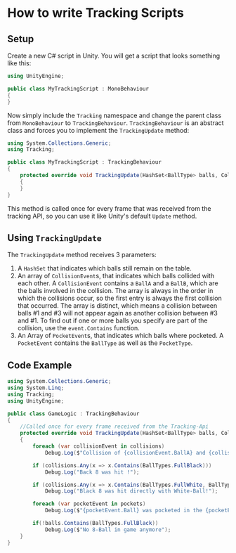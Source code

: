 # How to write Tracking Scripts

## Setup

Create a new C# script in Unity. You will get a script that looks something like this:

```csharp
using UnityEngine;

public class MyTrackingScript : MonoBehaviour
{
}
```

Now simply include the `Tracking` namespace and change the parent class from `MonoBehaviour` to `TrackingBehaviour`.
`TrackingBehaviour` is an abstract class and forces you to implement the `TrackingUpdate` method:

```csharp
using System.Collections.Generic;
using Tracking;

public class MyTrackingScript : TrackingBehaviour
{
    protected override void TrackingUpdate(HashSet<BallType> balls, CollisionEvent[] collisions, PocketEvent[] pockets)
    {
    }
}
```

This method is called once for every frame that was received from the tracking API, so you can use it like Unity's default `Update` method.

## Using `TrackingUpdate`

The `TrackingUpdate` method receives 3 parameters:

1. A `HashSet` that indicates which balls still remain on the table.
2. An array of `CollisionEvent`s, that indicates which balls collided with each other. A `CollisionEvent` contains a `BallA` and a `BallB`, which are the balls involved in the collision.
   The array is always in the order in which the collisions occur, so the first entry is always the first collision that occurred.
   The array is distinct, which means a collision between balls #1 and #3 will not appear again as another collision between #3 and #1.
   To find out if one or more balls you specify are part of the collision, use the `event.Contains` function.
3. An Array of `PocketEvent`s, that indicates which balls where pocketed. A `PocketEvent` contains the `BallType` as well as the `PocketType`.


## Code Example

```csharp
using System.Collections.Generic;
using System.Linq;
using Tracking;
using UnityEngine;

public class GameLogic : TrackingBehaviour
{
    //Called once for every frame received from the Tracking-Api
    protected override void TrackingUpdate(HashSet<BallType> balls, CollisionEvent[] collisions, PocketEvent[] pockets)
    {
        foreach (var collisionEvent in collisions)
            Debug.Log($"Collision of {collisionEvent.BallA} and {collisionEvent.BallB}");

        if (collisions.Any(x => x.Contains(BallTypes.FullBlack)))
            Debug.Log("Back 8 was hit !");

        if (collisions.Any(x => x.Contains(BallTypes.FullWhite, BallTypes.FullWhite)))
            Debug.Log("Black 8 was hit directly with White-Ball!");

        foreach (var pocketEvent in pockets)
            Debug.Log($"{pocketEvent.Ball} was pocketed in the {pocketEvent.Pocket} corner.");

        if(!balls.Contains(BallTypes.FullBlack))
            Debug.Log($"No 8-Ball in game anymore");
    }
}
```